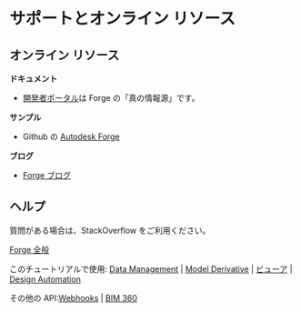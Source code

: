# サポートとオンライン リソース

## オンライン リソース

**ドキュメント**

 - [開発者ポータル](https://forge.autodesk.com/)は Forge の「真の情報源」です。

**サンプル**

- Github の [Autodesk Forge](https://github.com/Autodesk-Forge/)

**ブログ**

- [Forge ブログ](https://forge.autodesk.com/blog/)

## ヘルプ

質問がある場合は、StackOverflow をご利用ください。 

[Forge 全般](https://stackoverflow.com/questions/tagged/autodesk-forge)

このチュートリアルで使用: [Data Management](https://stackoverflow.com/questions/tagged/autodesk-data-management) | [Model Derivative](https://stackoverflow.com/questions/tagged/autodesk-model-derivative) | [ビューア](https://stackoverflow.com/questions/tagged/autodesk-viewer) | [Design Automation](https://stackoverflow.com/questions/tagged/autodesk-designautomation)

その他の API:[Webhooks](https://stackoverflow.com/questions/tagged/autodesk-webhooks) | [BIM 360](https://stackoverflow.com/questions/tagged/autodesk-bim360)